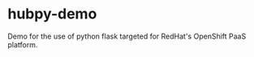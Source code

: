 hubpy-demo
==========

Demo for the use of python flask targeted for RedHat's OpenShift PaaS platform.
